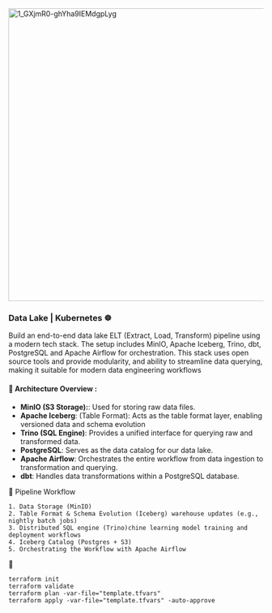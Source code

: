 <img width="1287" height="577" alt="1_GXjmR0-ghYha9IEMdgpLyg" src="https://github.com/user-attachments/assets/1bd1cb2f-e766-49c3-812a-b781462bdd9d" />

###  Data Lake | Kubernetes ☸️
Build an end-to-end data lake ELT (Extract, Load, Transform) pipeline using a modern tech stack. The setup includes MinIO, Apache Iceberg, Trino, dbt, PostgreSQL and Apache Airflow for orchestration. This stack uses open source tools and provide modularity, and ability to streamline data querying, making it suitable for modern data engineering workflows


#### 🧱 Architecture Overview :
   - **MinIO (S3 Storage):**: Used for storing raw data files.
   - **Apache Iceberg**: (Table Format): Acts as the table format layer, enabling versioned data and schema evolution
   - **Trino (SQL Engine)**: Provides a unified interface for querying raw and transformed data.
   - **PostgreSQL**: Serves as the data catalog for our data lake.
   - **Apache Airflow**: Orchestrates the entire workflow from data ingestion to transformation and querying.
   - **dbt**: Handles data transformations within a PostgreSQL database.



🎯 Pipeline Workflow
```
1. Data Storage (MinIO)
2. Table Format & Schema Evolution (Iceberg) warehouse updates (e.g., nightly batch jobs)
3. Distributed SQL engine (Trino)chine learning model training and deployment workflows
4. Iceberg Catalog (Postgres + S3)
5. Orchestrating the Workflow with Apache Airflow
```

🚀 
```
terraform init
terraform validate
terraform plan -var-file="template.tfvars"
terraform apply -var-file="template.tfvars" -auto-approve
```

